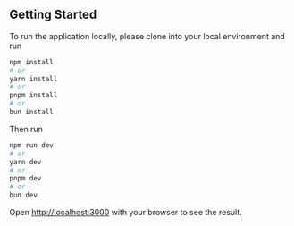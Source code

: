## Getting Started

To run the application locally, please clone into your local environment and run

```bash
npm install
# or
yarn install
# or
pnpm install
# or
bun install
```

Then run

```bash
npm run dev
# or
yarn dev
# or
pnpm dev
# or
bun dev
```

Open [http://localhost:3000](http://localhost:3000) with your browser to see the result.
